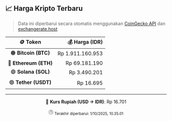 

<!-- HARGA_KRIPTO -->
## 📈 Harga Kripto Terbaru

> Data ini diperbarui secara otomatis menggunakan [CoinGecko API](https://www.coingecko.com/) dan [exchangerate.host](https://exchangerate.host/)

<div align="center">

| 🪙 Token | 💰 Harga (IDR) |
|:------:|---------------:|
| 🟠 **Bitcoin (BTC)**   | Rp 1.911.160.953 |
| 🔵 **Ethereum (ETH)**  | Rp 69.181.190 |
| 🟣 **Solana (SOL)**    | Rp 3.490.201 |
| 🟢 **Tether (USDT)**   | Rp 16.695 |

---

💱 **Kurs Rupiah (USD → IDR)**: Rp 16.701

🕒 <sub>Terakhir diperbarui: 1/10/2025, 10.35.01</sub>

</div>
<!-- /HARGA_KRIPTO -->